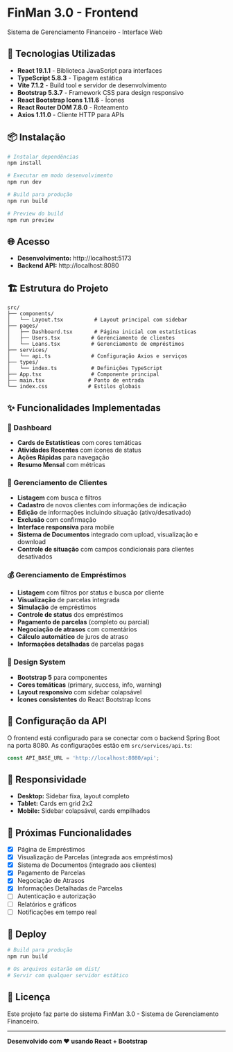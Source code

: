 # FinMan 3.0 - Frontend

Sistema de Gerenciamento Financeiro - Interface Web

## 🚀 Tecnologias Utilizadas

- **React 19.1.1** - Biblioteca JavaScript para interfaces
- **TypeScript 5.8.3** - Tipagem estática
- **Vite 7.1.2** - Build tool e servidor de desenvolvimento
- **Bootstrap 5.3.7** - Framework CSS para design responsivo
- **React Bootstrap Icons 1.11.6** - Ícones
- **React Router DOM 7.8.0** - Roteamento
- **Axios 1.11.0** - Cliente HTTP para APIs

## 📦 Instalação

```bash
# Instalar dependências
npm install

# Executar em modo desenvolvimento
npm run dev

# Build para produção
npm run build

# Preview do build
npm run preview
```

## 🌐 Acesso

- **Desenvolvimento:** http://localhost:5173
- **Backend API:** http://localhost:8080

## 🏗️ Estrutura do Projeto

```
src/
├── components/
│   └── Layout.tsx          # Layout principal com sidebar
├── pages/
│   ├── Dashboard.tsx       # Página inicial com estatísticas
│   ├── Users.tsx          # Gerenciamento de clientes
│   └── Loans.tsx          # Gerenciamento de empréstimos
├── services/
│   └── api.ts             # Configuração Axios e serviços
├── types/
│   └── index.ts           # Definições TypeScript
├── App.tsx                # Componente principal
├── main.tsx              # Ponto de entrada
└── index.css             # Estilos globais
```

## ✨ Funcionalidades Implementadas

### 🎯 Dashboard
- **Cards de Estatísticas** com cores temáticas
- **Atividades Recentes** com ícones de status
- **Ações Rápidas** para navegação
- **Resumo Mensal** com métricas

### 👥 Gerenciamento de Clientes
- **Listagem** com busca e filtros
- **Cadastro** de novos clientes com informações de indicação
- **Edição** de informações incluindo situação (ativo/desativado)
- **Exclusão** com confirmação
- **Interface responsiva** para mobile
- **Sistema de Documentos** integrado com upload, visualização e download
- **Controle de situação** com campos condicionais para clientes desativados

### 💰 Gerenciamento de Empréstimos
- **Listagem** com filtros por status e busca por cliente
- **Visualização** de parcelas integrada
- **Simulação** de empréstimos
- **Controle de status** dos empréstimos
- **Pagamento de parcelas** (completo ou parcial)
- **Negociação de atrasos** com comentários
- **Cálculo automático** de juros de atraso
- **Informações detalhadas** de parcelas pagas

### 🎨 Design System
- **Bootstrap 5** para componentes
- **Cores temáticas** (primary, success, info, warning)
- **Layout responsivo** com sidebar colapsável
- **Ícones consistentes** do React Bootstrap Icons

## 🔧 Configuração da API

O frontend está configurado para se conectar com o backend Spring Boot na porta 8080. As configurações estão em `src/services/api.ts`:

```typescript
const API_BASE_URL = 'http://localhost:8080/api';
```

## 📱 Responsividade

- **Desktop:** Sidebar fixa, layout completo
- **Tablet:** Cards em grid 2x2
- **Mobile:** Sidebar colapsável, cards empilhados

## 🎯 Próximas Funcionalidades

- [x] Página de Empréstimos
- [x] Visualização de Parcelas (integrada aos empréstimos)
- [x] Sistema de Documentos (integrado aos clientes)
- [x] Pagamento de Parcelas
- [x] Negociação de Atrasos
- [x] Informações Detalhadas de Parcelas
- [ ] Autenticação e autorização
- [ ] Relatórios e gráficos
- [ ] Notificações em tempo real

## 🚀 Deploy

```bash
# Build para produção
npm run build

# Os arquivos estarão em dist/
# Servir com qualquer servidor estático
```

## 📄 Licença

Este projeto faz parte do sistema FinMan 3.0 - Sistema de Gerenciamento Financeiro.

---

**Desenvolvido com ❤️ usando React + Bootstrap**

